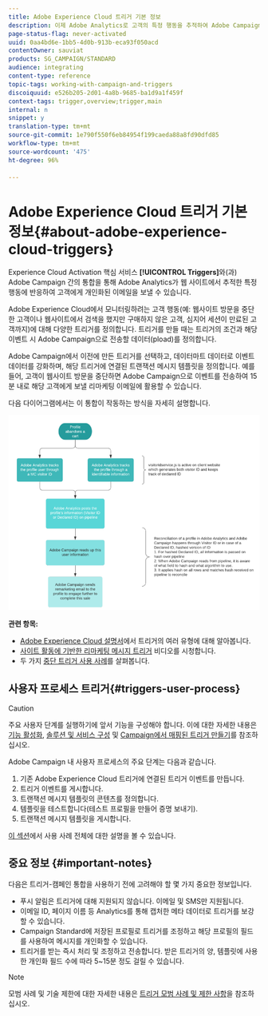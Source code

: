```yaml
---
title: Adobe Experience Cloud 트리거 기본 정보
description: 이제 Adobe Analytics로 고객의 특정 행동을 추적하여 Adobe Campaign에서 고객에게 개인화된 이메일을 보낼 수 있습니다.
page-status-flag: never-activated
uuid: 0aa4bd6e-1bb5-4d0b-913b-eca93f050acd
contentOwner: sauviat
products: SG_CAMPAIGN/STANDARD
audience: integrating
content-type: reference
topic-tags: working-with-campaign-and-triggers
discoiquuid: e526b205-2d01-4a8b-9685-ba1d9a1f459f
context-tags: trigger,overview;trigger,main
internal: n
snippet: y
translation-type: tm+mt
source-git-commit: 1e790f550f6eb84954f199caeda88a8fd90dfd85
workflow-type: tm+mt
source-wordcount: '475'
ht-degree: 96%

---
```



# Adobe Experience Cloud 트리거 기본 정보{#about-adobe-experience-cloud-triggers}

Experience Cloud Activation 핵심 서비스 **[!UICONTROL Triggers]**&#x200B;와(과) Adobe Campaign 간의 통합을 통해 Adobe Analytics가 웹 사이트에서 추적한 특정 행동에 반응하여 고객에게 개인화된 이메일을 보낼 수 있습니다.

Adobe Experience Cloud에서 모니터링하려는 고객 행동(예: 웹사이트 방문을 중단한 고객이나 웹사이트에서 검색을 했지만 구매하지 않은 고객, 심지어 세션이 만료된 고객까지)에 대해 다양한 트리거를 정의합니다. 트리거를 만들 때는 트리거의 조건과 해당 이벤트 시 Adobe Campaign으로 전송할 데이터(pload)를 정의합니다.

Adobe Campaign에서 이전에 만든 트리거를 선택하고, 데이터마트 데이터로 이벤트 데이터를 강화하며, 해당 트리거에 연결된 트랜잭션 메시지 템플릿을 정의합니다. 예를 들어, 고객이 웹사이트 방문을 중단하면 Adobe Campaign으로 이벤트를 전송하여 15분 내로 해당 고객에게 보낼 리마케팅 이메일에 활용할 수 있습니다.

다음 다이어그램에서는 이 통합이 작동하는 방식을 자세히 설명합니다.

![](assets/triggers_diagram.png)

**관련 항목:**

* [Adobe Experience Cloud 설명서](https://docs.adobe.com/content/help/en/core-services/interface/activation/triggers.html)에서 트리거의 여러 유형에 대해 알아봅니다.
* [사이트 활동에 기반한 리마케팅 메시지 트리거](https://helpx.adobe.com/marketing-cloud/how-to/email-marketing.html#step-two) 비디오를 시청합니다.
* 두 가지 [중단 트리거 사용 사례](../../integrating/using/abandonment-triggers-use-cases.md)를 살펴봅니다.

## 사용자 프로세스 트리거{#triggers-user-process}

>[!CAUTION]
>
>주요 사용자 단계를 실행하기에 앞서 기능을 구성해야 합니다. 이에 대한 자세한 내용은 [기능 활성화](../../integrating/using/configuring-triggers-in-experience-cloud.md#activating-the-functionality), [솔루션 및 서비스 구성](../../integrating/using/configuring-triggers-in-experience-cloud.md#configuring-solutions-and-services) 및 [Campaign에서 매핑된 트리거 만들기](../../integrating/using/using-triggers-in-campaign.md#creating-a-mapped-trigger-in-campaign)를 참조하십시오.

Adobe Campaign 내 사용자 프로세스의 주요 단계는 다음과 같습니다.

1. 기존 Adobe Experience Cloud 트리거에 연결된 트리거 이벤트를 만듭니다.
1. 트리거 이벤트를 게시합니다.
1. 트랜잭션 메시지 템플릿의 콘텐츠를 정의합니다.
1. 템플릿을 테스트합니다(테스트 프로필을 만들어 증명 보내기).
1. 트랜잭션 메시지 템플릿을 게시합니다.

[이 섹션](../../integrating/using/abandonment-triggers-use-cases.md)에서 사용 사례 전체에 대한 설명을 볼 수 있습니다.

## 중요 정보 {#important-notes}

다음은 트리거-캠페인 통합을 사용하기 전에 고려해야 할 몇 가지 중요한 정보입니다.

* 푸시 알림은 트리거에 대해 지원되지 않습니다. 이메일 및 SMS만 지원됩니다.
* 이메일 ID, 페이지 이름 등 Analytics를 통해 캡처한 메타 데이터로 트리거를 보강할 수 있습니다.
* Campaign Standard에 저장된 프로필로 트리거를 조정하고 해당 프로필의 필드를 사용하여 메시지를 개인화할 수 있습니다.
* 트리거를 받는 즉시 처리 및 조정하고 전송합니다. 받은 트리거의 양, 템플릿에 사용한 개인화 필드 수에 따라 5~15분 정도 걸릴 수 있습니다.

>[!NOTE]
>
>모범 사례 및 기술 제한에 대한 자세한 내용은 [트리거 모범 사례 및 제한 사항](../../integrating/using/configuring-triggers-in-experience-cloud.md#triggers-best-practices-and-limitations)을 참조하십시오.

